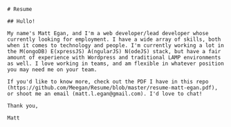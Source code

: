 	# Resume

	## Hullo! 

	My name's Matt Egan, and I'm a web developer/lead developer whose currently looking for employment. I have a wide array of skills, both when it comes to technology and people. I'm currently working a lot in the M(ongoDB) E(xpressJS) A(ngularJS) N(odeJS) stack, but have a fair amount of experience with Wordpress and traditional LAMP environments as well. I love working in teams, and am flexible in whatever position you may need me on your team.

	If you'd like to know more, check out the PDF I have in this repo (https://github.com/Meegan/Resume/blob/master/resume-matt-egan.pdf), or shoot me an email (matt.l.egan@gmail.com). I'd love to chat!

	Thank you,

	Matt